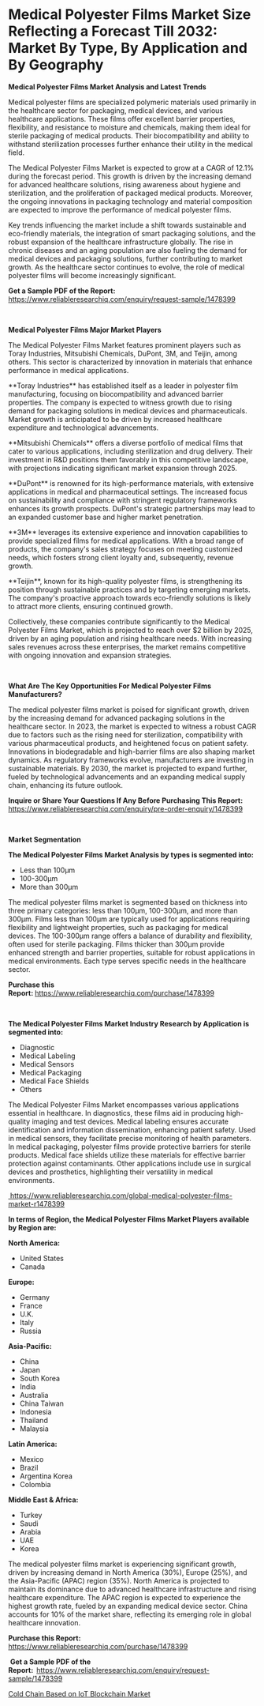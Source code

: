 <p><h1>Medical Polyester Films Market Size Reflecting a Forecast Till 2032: Market By Type, By Application and By Geography</h1></p><p><strong>Medical Polyester Films Market Analysis and Latest Trends</strong></p>
<p><p>Medical polyester films are specialized polymeric materials used primarily in the healthcare sector for packaging, medical devices, and various healthcare applications. These films offer excellent barrier properties, flexibility, and resistance to moisture and chemicals, making them ideal for sterile packaging of medical products. Their biocompatibility and ability to withstand sterilization processes further enhance their utility in the medical field.</p><p>The Medical Polyester Films Market is expected to grow at a CAGR of 12.1% during the forecast period. This growth is driven by the increasing demand for advanced healthcare solutions, rising awareness about hygiene and sterilization, and the proliferation of packaged medical products. Moreover, the ongoing innovations in packaging technology and material composition are expected to improve the performance of medical polyester films.</p><p>Key trends influencing the market include a shift towards sustainable and eco-friendly materials, the integration of smart packaging solutions, and the robust expansion of the healthcare infrastructure globally. The rise in chronic diseases and an aging population are also fueling the demand for medical devices and packaging solutions, further contributing to market growth. As the healthcare sector continues to evolve, the role of medical polyester films will become increasingly significant.</p></p>
<p><strong>Get a Sample PDF of the Report:&nbsp;</strong> <a href="https://www.reliableresearchiq.com/enquiry/request-sample/1478399?utm_campaign=2291&utm_medium=2&utm_source=Github&utm_content=ia&utm_term=23032025&utm_id=medical-polyester-films">https://www.reliableresearchiq.com/enquiry/request-sample/1478399</a></p>
<p>&nbsp;</p>
<p><strong>Medical Polyester Films Major Market Players</strong></p>
<p><p>The Medical Polyester Films Market features prominent players such as Toray Industries, Mitsubishi Chemicals, DuPont, 3M, and Teijin, among others. This sector is characterized by innovation in materials that enhance performance in medical applications.</p><p>**Toray Industries** has established itself as a leader in polyester film manufacturing, focusing on biocompatibility and advanced barrier properties. The company is expected to witness growth due to rising demand for packaging solutions in medical devices and pharmaceuticals. Market growth is anticipated to be driven by increased healthcare expenditure and technological advancements.</p><p>**Mitsubishi Chemicals** offers a diverse portfolio of medical films that cater to various applications, including sterilization and drug delivery. Their investment in R&D positions them favorably in this competitive landscape, with projections indicating significant market expansion through 2025.</p><p>**DuPont** is renowned for its high-performance materials, with extensive applications in medical and pharmaceutical settings. The increased focus on sustainability and compliance with stringent regulatory frameworks enhances its growth prospects. DuPont's strategic partnerships may lead to an expanded customer base and higher market penetration.</p><p>**3M** leverages its extensive experience and innovation capabilities to provide specialized films for medical applications. With a broad range of products, the company's sales strategy focuses on meeting customized needs, which fosters strong client loyalty and, subsequently, revenue growth.</p><p>**Teijin**, known for its high-quality polyester films, is strengthening its position through sustainable practices and by targeting emerging markets. The company's proactive approach towards eco-friendly solutions is likely to attract more clients, ensuring continued growth.</p><p>Collectively, these companies contribute significantly to the Medical Polyester Films Market, which is projected to reach over $2 billion by 2025, driven by an aging population and rising healthcare needs. With increasing sales revenues across these enterprises, the market remains competitive with ongoing innovation and expansion strategies.</p></p>
<p>&nbsp;</p>
<p><strong>What Are The Key Opportunities For Medical Polyester Films Manufacturers?</strong></p>
<p><p>The medical polyester films market is poised for significant growth, driven by the increasing demand for advanced packaging solutions in the healthcare sector. In 2023, the market is expected to witness a robust CAGR due to factors such as the rising need for sterilization, compatibility with various pharmaceutical products, and heightened focus on patient safety. Innovations in biodegradable and high-barrier films are also shaping market dynamics. As regulatory frameworks evolve, manufacturers are investing in sustainable materials. By 2030, the market is projected to expand further, fueled by technological advancements and an expanding medical supply chain, enhancing its future outlook.</p></p>
<p><strong>Inquire or Share Your Questions If Any Before Purchasing This Report:</strong> <a href="https://www.reliableresearchiq.com/enquiry/pre-order-enquiry/1478399?utm_campaign=2291&utm_medium=2&utm_source=Github&utm_content=ia&utm_term=23032025&utm_id=medical-polyester-films">https://www.reliableresearchiq.com/enquiry/pre-order-enquiry/1478399</a></p>
<p>&nbsp;</p>
<p><strong>Market Segmentation</strong></p>
<p><strong>The Medical Polyester Films Market Analysis by types is segmented into:</strong></p>
<p><ul><li>Less than 100μm</li><li>100-300μm</li><li>More than 300μm</li></ul></p>
<p><p>The medical polyester films market is segmented based on thickness into three primary categories: less than 100μm, 100-300μm, and more than 300μm. Films less than 100μm are typically used for applications requiring flexibility and lightweight properties, such as packaging for medical devices. The 100-300μm range offers a balance of durability and flexibility, often used for sterile packaging. Films thicker than 300μm provide enhanced strength and barrier properties, suitable for robust applications in medical environments. Each type serves specific needs in the healthcare sector.</p></p>
<p><strong>Purchase this Report:&nbsp;</strong><a href="https://www.reliableresearchiq.com/purchase/1478399?utm_campaign=2291&utm_medium=2&utm_source=Github&utm_content=ia&utm_term=23032025&utm_id=medical-polyester-films">https://www.reliableresearchiq.com/purchase/1478399</a></p>
<p>&nbsp;</p>
<p><strong>The Medical Polyester Films Market Industry Research by Application is segmented into:</strong></p>
<p><ul><li>Diagnostic</li><li>Medical Labeling</li><li>Medical Sensors</li><li>Medical Packaging</li><li>Medical Face Shields</li><li>Others</li></ul></p>
<p><p>The Medical Polyester Films Market encompasses various applications essential in healthcare. In diagnostics, these films aid in producing high-quality imaging and test devices. Medical labeling ensures accurate identification and information dissemination, enhancing patient safety. Used in medical sensors, they facilitate precise monitoring of health parameters. In medical packaging, polyester films provide protective barriers for sterile products. Medical face shields utilize these materials for effective barrier protection against contaminants. Other applications include use in surgical devices and prosthetics, highlighting their versatility in medical environments.</p></p>
<p><a href="https://www.reliableresearchiq.com/global-medical-polyester-films-market-r1478399?utm_campaign=2291&utm_medium=2&utm_source=Github&utm_content=ia&utm_term=23032025&utm_id=medical-polyester-films">&nbsp;https://www.reliableresearchiq.com/global-medical-polyester-films-market-r1478399</a></p>
<p><strong>In terms of Region, the Medical Polyester Films Market Players available by Region are:</strong></p>
<p>
    <p> <strong> North America: </strong>
        <ul>
            <li>United States</li>
            <li>Canada</li>
        </ul>
        </p> 
    <p> <strong> Europe: </strong>
        <ul>
            <li>Germany</li>
            <li>France</li>
            <li>U.K.</li>
            <li>Italy</li>
            <li>Russia</li>
        </ul>
        </p> 
    <p> <strong> Asia-Pacific: </strong>
        <ul>
            <li>China</li>
            <li>Japan</li>
            <li>South Korea</li>
            <li>India</li>
            <li>Australia</li>
            <li>China Taiwan</li>
            <li>Indonesia</li>
            <li>Thailand</li>
            <li>Malaysia</li>
        </ul>
        </p> 
    <p> <strong> Latin America: </strong>
        <ul>
            <li>Mexico</li>
            <li>Brazil</li>
            <li>Argentina Korea</li>
            <li>Colombia</li>
        </ul>
        </p> 
    <p> <strong> Middle East & Africa: </strong>
        <ul>
            <li>Turkey</li>
            <li>Saudi</li>
            <li>Arabia</li>
            <li>UAE</li>
            <li>Korea</li>
        </ul>
    </p>
    </p>
<p><p>The medical polyester films market is experiencing significant growth, driven by increasing demand in North America (30%), Europe (25%), and the Asia-Pacific (APAC) region (35%). North America is projected to maintain its dominance due to advanced healthcare infrastructure and rising healthcare expenditure. The APAC region is expected to experience the highest growth rate, fueled by an expanding medical device sector. China accounts for 10% of the market share, reflecting its emerging role in global healthcare innovation.</p></p>
<p><strong>Purchase this Report: </strong><a href="https://www.reliableresearchiq.com/purchase/1478399?utm_campaign=2291&utm_medium=2&utm_source=Github&utm_content=ia&utm_term=23032025&utm_id=medical-polyester-films">https://www.reliableresearchiq.com/purchase/1478399</a></p>
<p>&nbsp;<strong>Get a Sample PDF of the Report:&nbsp;&nbsp;</strong><a href="https://www.reliableresearchiq.com/enquiry/request-sample/1478399?utm_campaign=2291&utm_medium=2&utm_source=Github&utm_content=ia&utm_term=23032025&utm_id=medical-polyester-films">https://www.reliableresearchiq.com/enquiry/request-sample/1478399</a></p>
<p><strong></strong></p>
<p><p><a href="https://github.com/lehumiston1971679/Market-Research-Report-List-1/blob/main/cold-chain-based-on-iot-blockchain-market.md?utm_campaign=2291&utm_medium=2&utm_source=Github&utm_content=ia&utm_term=23032025&utm_id=medical-polyester-films">Cold Chain Based on IoT Blockchain Market</a></p></p>
